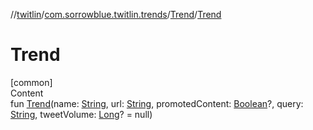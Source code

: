 //[twitlin](../../index.md)/[com.sorrowblue.twitlin.trends](../index.md)/[Trend](index.md)/[Trend](-trend.md)



# Trend  
[common]  
Content  
fun [Trend](-trend.md)(name: [String](https://kotlinlang.org/api/latest/jvm/stdlib/kotlin/-string/index.html), url: [String](https://kotlinlang.org/api/latest/jvm/stdlib/kotlin/-string/index.html), promotedContent: [Boolean](https://kotlinlang.org/api/latest/jvm/stdlib/kotlin/-boolean/index.html)?, query: [String](https://kotlinlang.org/api/latest/jvm/stdlib/kotlin/-string/index.html), tweetVolume: [Long](https://kotlinlang.org/api/latest/jvm/stdlib/kotlin/-long/index.html)? = null)  




